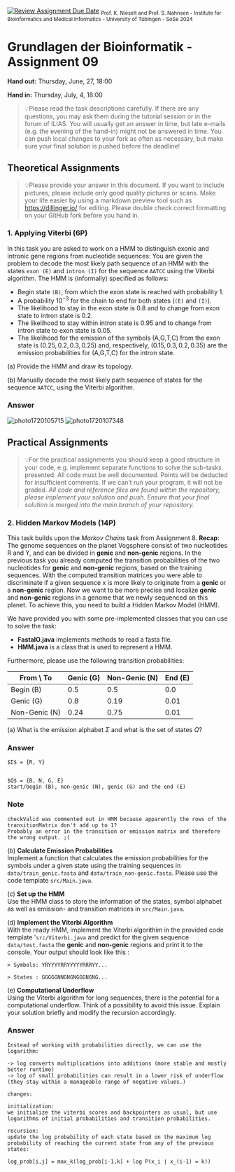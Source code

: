 [![Review Assignment Due Date](https://classroom.github.com/assets/deadline-readme-button-22041afd0340ce965d47ae6ef1cefeee28c7c493a6346c4f15d667ab976d596c.svg)](https://classroom.github.com/a/eEJSD-E2)
<sub>Prof. K. Nieselt and Prof. S. Nahnsen - Institute for Bioinformatics and Medical Informatics - University of Tübingen - SoSe 2024</sub>

# Grundlagen der Bioinformatik - Assignment 09

**Hand out:** Thursday, June, 27, 18:00

**Hand in:** Thursday, July, 4, 18:00

> 💡Please read the task descriptions carefully. If there are any questions, you may ask them during the tutorial session or in the forum of ILIAS. You will usually get an answer in time, but late e-mails (e.g. the evening of the hand-in) might not be answered in time. You can push local changes to your fork as often as necessary, but make sure your final solution is pushed before the deadline!

## Theoretical Assignments

> 💡Please provide your answer in this document. If you want to include pictures, please include only good quality pictures or scans. Make your life easier by using a markdown preview tool such as https://dillinger.io/ for editing. Please double check correct formatting on your GitHub fork before you hand in.

### 1. Applying Viterbi (6P)

In this task you are asked to work on a HMM to distinguish exonic and intronic gene regions from nucleotide sequences: You are given the problem to decode the most likely path sequence of an HMM with the states `exon (E)` and `intron (I)` for the sequence `AATCC` using the Viterbi algorithm. The HMM is (informally) specified as follows:
  - Begin state `(B)`, from which the exon state is reached with probability $1$.
  - A probability $10^{-3}$ for the chain to end for both states (`(E)` and `(I)`).
  - The likelihood to stay in the exon state is $0.8$ and to change from exon state to intron state is $0.2$.
  - The likelihood to stay within intron state is $0.95$ and to change from intron state to exon state is 0.05.
  - The likelihood for the emission of the symbols (A,G,T,C) from the exon state is ($0.25, 0.2, 0.3, 0.25$) and, respectively, ($0.15, 0.3, 0.2, 0.35$) are the emission probabilities for (A,G,T,C) for the intron state. 

(a) Provide the HMM and draw its topology.

(b) Manually decode the most likely path sequence of states for the sequence `AATCC`, using the Viterbi algorithm.

### Answer
![photo1720105715](https://github.com/GBI-teaching/assignment-9-maier-novikova/assets/167859658/13930a8a-db37-40c9-b9d1-c728363bd6d9)
![photo1720107348](https://github.com/GBI-teaching/assignment-9-maier-novikova/assets/167859658/d66d6191-514b-4982-bea8-2cad888f32c2)

## Practical Assignments

> 💡For the practical assignments you should keep a good structure in your code, e.g. implement separate functions to solve the sub-tasks presented. All code must be well documented. Points will be deducted for insufficient comments. If we can’t run your program, it will not be graded. _All code and reference files are found within the repository, please implement your solution and push. Ensure that your final solution is merged into the main branch of your repository._

### 2. Hidden Markov Models (14P)

This task builds upon the _Markov Chains_ task from Assignment 8. **Recap**: The genome sequences on the planet Vogsphere consist of two nucleotides R and Y, and can be divided in **genic** and **non-genic** regions. In the previous task you already computed the transition probabilities of the two nucleotides for **genic** and **non-genic** regions, based on the training sequences. With the computed transition matrices you were able to discriminate if a given sequence x is more likely to originate from a **genic** or a **non-genic** region. Now we want to be more precise and localize **genic** and **non-genic** regions in a genome that we newly sequenced on this planet. To achieve this, you need to build a Hidden Markov Model (HMM).

We have provided you with some pre-implemented classes that you can use to solve the task:

- **FastaIO.java** implements methods to read a fasta file.
- **HMM.java** is a class that is used to represent a HMM.

Furthermore, please use the following transition probabilities: 

| From \ To | Genic (G) | Non-Genic (N) | End (E) |
|-----------|------------|---------------|---------|
| Begin (B) | 0.5        | 0.5           | 0.0     |
| Genic (G) | 0.8        | 0.19          | 0.01    |
| Non-Genic (N) | 0.24   | 0.75          | 0.01    |

  (a) What is the emission alphabet $Σ$ and what is the set of states $Q$? 

  ### Answer
  ````
  $Σ$ = {R, Y}
  
  
  $Q$ = {B, N, G, E} 
  start/begin (B), non-genic (N), genic (G) and the end (E)
  ````
  ### Note
  ````
  checkValid was commented out in HMM because apparently the rows of the transitionMatrix don't add up to 1?
  Probably an error in the transition or emission matrix and therefore the wrong output. ;(
  ````


  (b) **Calculate Emission Probabilities** \
  Implement a function that calculates the emission probabilities for the symbols under a given state using the training sequences in `data/train_genic.fasta` and `data/train_non-genic.fasta`. Please use the code template `src/Main.java`.

  (c) **Set up the HMM** \
  Use the HMM class to store the information of the states, symbol alphabet as well as emission- and transition matrices in `src/Main.java`.

  (d) **Implement the Viterbi Algorithm** \
  With the ready HMM, implement the Viterbi algorithim in the provided code template '`src/Viterbi.java` and predict for the given sequence `data/test.fasta` the **genic** and **non-genic** regions and print it to the console.
  Your output should look like this : 
  ```
  > Symbols: YRYYYYRRYYYYYRRRYY...
  
  > States : GGGGGNNGNGNGGGNGNG...
  ```

  (e)  **Computational Underflow** \
  Using the Viterbi algorithm for long sequences, there is the potential for a computational underflow. Think of a possibility to avoid this issue. Explain your solution briefly and modify the recursion accordingly.

### Answer
````
Instead of working with probabilities directly, we can use the logarithm:

-> log converts multiplications into additions (more stable and mostly better runtime)
-> log of small probabilities can result in a lower risk of underflow (they stay within a manageable range of negative values.)

changes:

initialization: 
we initialize the viterbi scores and backpointers as usual, but use logarithms of initial probabilities and transition probabilities.

recursion:
update the log probability of each state based on the maximum log probability of reaching the current state from any of the previous states:

log_prob[i,j] = max_k(log_prob[i-1,k] + log P(x_i ∣ x_(i-1) = k))

````



